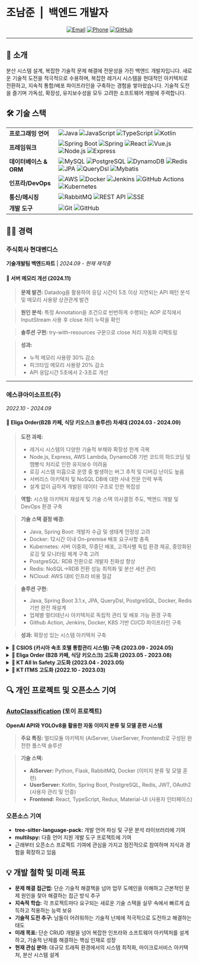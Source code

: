 # 조남준 &nbsp;|&nbsp; 백엔드 개발자

<div align="center">

[![Email](https://img.shields.io/badge/Email-jonamjun.dev%40gmail.com-blue?style=for-the-badge&logo=gmail)](mailto:jonamjun.dev@gmail.com)
[![Phone](https://img.shields.io/badge/Phone-%2B821051264634-green?style=for-the-badge&logo=whatsapp)](tel:+821051264634)
[![GitHub](https://img.shields.io/badge/GitHub-IDontHaveBrain-181717?style=for-the-badge&logo=github)](https://github.com/IDontHaveBrain)

</div>

---

## 💼 소개
분산 시스템 설계, 복잡한 기술적 문제 해결에 전문성을 가진 백엔드 개발자입니다. 새로운 기술적 도전을 적극적으로 수용하며, 복잡한 레거시 시스템을 현대적인 아키텍처로 전환하고, 지속적 통합/배포 파이프라인을 구축하는 경험을 쌓아왔습니다. 기술적 도전을 즐기며 가독성, 확장성, 유지보수성을 모두 고려한 소프트웨어 개발에 주력합니다.

## 🛠️ 기술 스택

<table>
  <tr>
    <td><b>프로그래밍 언어</b></td>
    <td>
      <img src="https://img.shields.io/badge/Java-ED8B00?style=flat-square&logo=openjdk&logoColor=white" alt="Java" />
      <img src="https://img.shields.io/badge/JavaScript-F7DF1E?style=flat-square&logo=javascript&logoColor=black" alt="JavaScript" />
      <img src="https://img.shields.io/badge/TypeScript-3178C6?style=flat-square&logo=typescript&logoColor=white" alt="TypeScript" />
      <img src="https://img.shields.io/badge/Kotlin-7F52FF?style=flat-square&logo=kotlin&logoColor=white" alt="Kotlin" />
    </td>
  </tr>
  <tr>
    <td><b>프레임워크</b></td>
    <td>
      <img src="https://img.shields.io/badge/Spring_Boot-6DB33F?style=flat-square&logo=spring-boot&logoColor=white" alt="Spring Boot" />
      <img src="https://img.shields.io/badge/Spring-6DB33F?style=flat-square&logo=spring&logoColor=white" alt="Spring" />
      <img src="https://img.shields.io/badge/React-61DAFB?style=flat-square&logo=react&logoColor=black" alt="React" />
      <img src="https://img.shields.io/badge/Vue.js-4FC08D?style=flat-square&logo=vue.js&logoColor=white" alt="Vue.js" />
      <img src="https://img.shields.io/badge/Node.js-339933?style=flat-square&logo=node.js&logoColor=white" alt="Node.js" />
      <img src="https://img.shields.io/badge/Express-000000?style=flat-square&logo=express&logoColor=white" alt="Express" />
    </td>
  </tr>
  <tr>
    <td><b>데이터베이스 & ORM</b></td>
    <td>
      <img src="https://img.shields.io/badge/MySQL-4479A1?style=flat-square&logo=mysql&logoColor=white" alt="MySQL" />
      <img src="https://img.shields.io/badge/PostgreSQL-336791?style=flat-square&logo=postgresql&logoColor=white" alt="PostgreSQL" />
      <img src="https://img.shields.io/badge/DynamoDB-4053D6?style=flat-square&logo=amazon-dynamodb&logoColor=white" alt="DynamoDB" />
      <img src="https://img.shields.io/badge/Redis-DC382D?style=flat-square&logo=redis&logoColor=white" alt="Redis" />
      <img src="https://img.shields.io/badge/JPA-007396?style=flat-square&logo=hibernate&logoColor=white" alt="JPA" />
      <img src="https://img.shields.io/badge/QueryDsl-0769AD?style=flat-square&logoColor=white" alt="QueryDsl" />
      <img src="https://img.shields.io/badge/Mybatis-000000?style=flat-square&logoColor=white" alt="Mybatis" />
    </td>
  </tr>
  <tr>
    <td><b>인프라/DevOps</b></td>
    <td>
      <img src="https://img.shields.io/badge/AWS-232F3E?style=flat-square&logo=amazon-aws&logoColor=white" alt="AWS" />
      <img src="https://img.shields.io/badge/Docker-2496ED?style=flat-square&logo=docker&logoColor=white" alt="Docker" />
      <img src="https://img.shields.io/badge/Jenkins-D24939?style=flat-square&logo=jenkins&logoColor=white" alt="Jenkins" />
      <img src="https://img.shields.io/badge/GitHub_Actions-2088FF?style=flat-square&logo=github-actions&logoColor=white" alt="GitHub Actions" />
      <img src="https://img.shields.io/badge/Kubernetes-326CE5?style=flat-square&logo=kubernetes&logoColor=white" alt="Kubernetes" />
    </td>
  </tr>
  <tr>
    <td><b>통신/메시징</b></td>
    <td>
      <img src="https://img.shields.io/badge/RabbitMQ-FF6600?style=flat-square&logo=rabbitmq&logoColor=white" alt="RabbitMQ" />
      <img src="https://img.shields.io/badge/REST_API-009688?style=flat-square&logo=fastapi&logoColor=white" alt="REST API" />
      <img src="https://img.shields.io/badge/SSE-CC6699?style=flat-square&logoColor=white" alt="SSE" />
    </td>
  </tr>
  <tr>
    <td><b>개발 도구</b></td>
    <td>
      <img src="https://img.shields.io/badge/Git-F05032?style=flat-square&logo=git&logoColor=white" alt="Git" />
      <img src="https://img.shields.io/badge/GitHub-181717?style=flat-square&logo=github&logoColor=white" alt="GitHub" />
    </td>
  </tr>
</table>

## 👨‍💻 경력

### 주식회사 현대벤디스
**기술개발팀 백엔드파트** | *2024.09 - 현재 재직중*

#### 🚀 서버 메모리 개선 (2024.11)
> **문제 발견:** Datadog을 활용하여 응답 시간이 5초 이상 지연되는 API 패턴 분석 및 메모리 사용량 상관관계 발견

> **원인 분석:** 특정 Annotation을 조건으로 빈번하게 수행되는 AOP 로직에서 InputStream 사용 후 close 처리 누락을 확인

> **솔루션 구현:** try-with-resources 구문으로 close 처리 자동화 리팩토링

> **성과:**
> - 누적 메모리 사용량 30% 감소
> - 피크타임 메모리 사용량 20% 감소
> - API 응답시간 5초에서 2-3초로 개선

---

### 에스큐아이소프트(주)
*2022.10 - 2024.09*

#### 🚀 Eliga Order(B2B 카페, 식당 키오스크 솔루션) 차세대 (2024.03 - 2024.09)
> **도전 과제:**
> - 레거시 시스템의 다양한 기술적 부채와 확장성 한계 극복
> - Node.js, Express, AWS Lambda, DynamoDB 기반 코드의 하드코딩 및 땜빵식 처리로 인한 유지보수 어려움
> - 로깅 시스템 미흡으로 운영 중 발생하는 버그 추적 및 디버깅 난이도 높음
> - 서버리스 아키텍처 및 NoSQL DB에 대한 사내 전문 인력 부족
> - 설계 없이 급하게 개발된 데이터 구조로 인한 복잡성

> **역할:** 시스템 아키텍처 재설계 및 기술 스택 의사결정 주도, 백엔드 개발 및 DevOps 환경 구축

> **기술 스택 결정 배경:**
> - Java, Spring Boot: 개발자 수급 및 생태계 안정성 고려
> - Docker: 12시간 이내 On-premise 배포 요구사항 충족
> - Kubernetes: 서버 이중화, 무중단 배포, 고객사별 독립 환경 제공, 중앙화된 로깅 및 모니터링 체계 구축 고려
> - PostgreSQL: RDB 전환으로 개발자 친화성 향상
> - Redis: NoSQL→RDB 전환 성능 최적화 및 분산 세션 관리
> - NCloud: AWS 대비 인프라 비용 절감

> **솔루션 구현:**
> - Java, Spring Boot 3.1.x, JPA, QueryDsl, PostgreSQL, Docker, Redis 기반 완전 재설계
> - 업체별 멀티테넌시 아키텍처로 독립적 관리 및 배포 가능 환경 구축
> - Github Action, Jenkins, Docker, K8S 기반 CI/CD 파이프라인 구축

> **성과:** 확장성 있는 시스템 아키텍처 구축

<details>
<summary><b>📌 CSIOS (카시아 속초 호텔 통합관리 시스템) 구축 (2023.09 - 2024.05)</b></summary>

> **역할:** 8인 팀(백엔드 2명, 풀스택 2명, 프론트 2명, APP 1명, 기획자 1명) 중 풀스택 개발 및 CI/CD, 인프라 담당

> **주요 성과:**
> - 분산된 코어 로직을 멀티모듈, Git 서브레파지토리로 통합하여 재사용성 극대화
> - Spring Boot 2.4.x에서 2.7.x로 마이그레이션 성공적 수행
> - **통신 아키텍처 개선:** HTTP 기반 서버 간 통신에서 비동기 이벤트 기반 아키텍처로 전환
    >   - Auth 서버를 통한 JWT 토큰 인증 체계 구현
>   - RabbitMQ를 활용한 안정적 알림 시스템 구축 (특히 PG 결제 등 중요 외부 서비스 연동)
>   - 서버 간 결합도 감소 및 장애 내성 향상
> - JPA @Convert 기능을 활용한 DB 개인정보 암복호화 구현
> - Docker, Jenkins 기반 개발 환경 구성
> - Github Action으로 CI 빌드 자동 테스트 추가

> **기술 스택:** React, TypeScript, Spring, JPA, QueryDsl, RabbitMQ, Redis, Docker

> **아키텍처:** MSA 기반 6개 서버(Account, Authorization, Batch, Contents, Member, Interface) 구성 환경 경험

> **가장 어려웠던 도전:** MSA 환경에서 서버 간 통신을 비동기/큐 기반으로 개편하며 동시에 안정성과 성능을 유지
</details>

<details>
<summary><b>📌 Eliga Order (B2B 카페, 식당 키오스크) 고도화 (2023.05 - 2023.08)</b></summary>

> **핵심 문제 해결:** 월 3~4회 발생하던 중복결제 이슈 완벽 해결
> - 결제 프로세스에 로직적 Lock 체크 구현
> - C++ 작성 Van 연동 모듈에 상세 로그 추가로 원인 지점 식별 및 해결

> **오프라인 지원 기능 개발:**
> - NeDB 활용 키오스크 자체 로컬 주문기록 저장 및 관리
> - 오프라인 환경에서도 RFID 기반 결제 지원 및 서버 재연결 시 동기화 구현

> **성과:** 중복결제 문제 완전 해결로 관련 고객 클레임 제로화

> **기술 스택:** React, TypeScript, Electron, DynamoDB, AWS Lambda, NeDB
</details>

<details>
<summary><b>📌 KT All In Safety 고도화 (2023.04 - 2023.05)</b></summary>

> **보안 개선:** 프론트-백엔드 통신간 민감정보(로그인시 비밀번호 등) RSA 암호화 구현

> **인증 시스템:** KT LDAP 연동 로그인 구현

> **기술 스택:** Vue, Spring, Mybatis
</details>

<details>
<summary><b>📌 KT ITMS 고도화 (2022.10 - 2023.03)</b></summary>

> **성능 최적화:** 1000줄 이상 대형 쿼리의 성능 병목 현상 해결
> - **문제 상황:** 쿼리문 실행에 10초 이상 소요되어 사용자 경험 저하
> - **접근 방식:** 단순 쿼리 최적화(Union → Join 변환)로 7-8초로 일부 개선
> - **해결책:** 업무 도메인 분석을 통해 승인 프로세스의 각 depth별 직급 조건을 이해하고, 쿼리를 업무 로직에 맞게 분해하여 Java 로직과 결합
> - **성과:** 쿼리 실행 시간을 1초 이내로 단축하여 90% 이상의 성능 개선 달성

> **레거시 현대화:** 서블릿 기반 시스템을 Spring 프레임워크로 성공적 포팅

> **시스템 연동:** KT사내 업무 통합문서함과 API 연동 및 운영 안정화
</details>

## 🔍 개인 프로젝트 및 오픈소스 기여

### [AutoClassification](https://github.com/IDontHaveBrain/AutoClassification) (토이 프로젝트)
**OpenAI API와 YOLOv8을 활용한 자동 이미지 분류 및 모델 훈련 시스템**

> **주요 특징:** 멀티모듈 아키텍처 (AiServer, UserServer, Frontend)로 구성된 완전한 풀스택 솔루션

> **기술 스택:**
> - **AiServer:** Python, Flask, RabbitMQ, Docker (이미지 분류 및 모델 훈련)
> - **UserServer:** Kotlin, Spring Boot, PostgreSQL, Redis, JWT, OAuth2 (사용자 관리 및 인증)
> - **Frontend:** React, TypeScript, Redux, Material-UI (사용자 인터페이스)

### 오픈소스 기여
- **tree-sitter-language-pack:** 개발 언어 파싱 및 구문 분석 라이브러리에 기여
- **multilspy:** 다중 언어 지원 개발 도구 프로젝트에 기여
- 근래부터 오픈소스 프로젝트 기여에 관심을 가지고 점진적으로 참여하며 지식과 경험을 확장하고 있음

## 💡 개발 철학 및 미래 목표

- **문제 해결 접근법:** 단순 기술적 해결책을 넘어 업무 도메인을 이해하고 근본적인 문제 원인을 찾아 해결하는 접근 방식 추구
- **지속적 학습:** 각 프로젝트마다 요구되는 새로운 기술 스택을 실무 속에서 빠르게 습득하고 적용하는 능력 보유
- **기술적 도전 추구:** 남들이 어려워하는 기술적 난제에 적극적으로 도전하고 해결하는 태도
- **미래 목표:** 단순 CRUD 개발을 넘어 복잡한 인프라와 소프트웨어 아키텍처를 설계하고, 기술적 난제를 해결하는 핵심 인재로 성장
- **현재 관심 분야:** 대규모 트래픽 환경에서의 시스템 최적화, 마이크로서비스 아키텍처, 분산 시스템 설계
